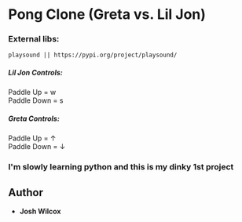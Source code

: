 # Pong Clone (Greta vs. Lil Jon)

### External libs:
```
playsound || https://pypi.org/project/playsound/
```

##### Lil Jon Controls: 
Paddle Up = w  
Paddle Down = s  

##### Greta Controls: 
Paddle Up = &#8593;  
Paddle Down = &#8595;  

### I'm slowly learning python and this is my dinky 1st project

 ## Author
 * **Josh Wilcox**

